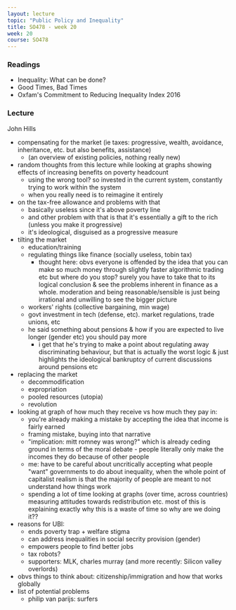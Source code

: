 ```yaml
---
layout: lecture
topic: "Public Policy and Inequality"
title: SO478 - week 20
week: 20
course: SO478
---
```


### Readings

* Inequality: What can be done?
* Good Times, Bad Times
* Oxfam's Commitment to Reducing Inequality Index 2016

### Lecture

John Hills

* compensating for the market (ie taxes: progressive, wealth, avoidance, inheritance, etc. but also benefits, assistance)
	* (an overview of existing policies, nothing really new)
* random thoughts from this lecture while looking at graphs showing effects of increasing benefits on poverty headcount
	* using the wrong tool? so invested in the current system, constantly trying to work within the system
	* when you really need is to reimagine it entirely
* on the tax-free allowance and problems with that
	* basically useless since it's above poverty line
	* and other problem with that is that it's essentially a gift to the rich (unless you make it progressive)
	* it's ideological, disguised as a progressive measure
* tilting the market
	* education/training
	* regulating things like finance (socially useless, tobin tax)
		* thought here: obvs everyone is offended by the idea that you can make so much money through slightly faster algorithmic trading etc but where do you stop? surely you have to take that to its logical conclusion & see the problems inherent in finance as a whole. moderation and being reasonable/sensible is just being irrational and unwilling to see the bigger picture
	* workers' rights (collective bargaining, min wage)
	* govt investment in tech (defense, etc). market regulations, trade unions, etc
	* he said something about pensions & how if you are expected to live longer (gender etc) you should pay more
		* i get that he's trying to make a point about regulating away discriminating behaviour, but that is actually the worst logic & just highlights the ideological bankruptcy of current discussions around pensions etc
* replacing the market
	* decommodification
	* expropriation
	* pooled resources (utopia)
	* revolution
* looking at graph of how much they receive vs how much they pay in:
	* you're already making a mistake by accepting the idea that income is fairly earned
	* framing mistake, buying into that narrative
	* "implication: mitt romney was wrong?" which is already ceding ground in terms of the moral debate - people literally only make the incomes they do because of other people
	* me: have to be careful about uncritically accepting what people "want" governments to do about inequality, when the whole point of capitalist realism is that the majority of people are meant to not understand how things work
	* spending a lot of time looking at graphs (over time, across countries) measuring attitudes towards redistribution etc. most of this is explaining exactly why this is a waste of time so why are we doing it??
* reasons for UBI:
	* ends poverty trap + welfare stigma
	* can address inequalities in social secrity provision (gender)
	* empowers people to find better jobs
	* tax robots?
	* supporters: MLK, charles murray (and more recently: Silicon valley overlords)
* obvs things to think about: citizenship/immigration and how that works globally
* list of potential problems
	* philip van parijs: surfers
